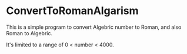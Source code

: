 # ConvertToRomanAlgarism

This is a simple program to convert Algebric number to Roman, and also Roman to Algebric.

It's limited to a range of 0 < number < 4000.
